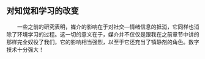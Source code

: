 ## 对知觉和学习的改变

&emsp;&emsp;一些之前的研究表明，媒介的影响在于对社交—情绪信息的抵消，它同样也消除了环境学习的过程。这一切的意义在于，媒介并不仅仅是跟我在之前章节中讲的那样完全奴役了我们，它的影响相当强烈，以至于它还充当了镇静剂的角色。数字技术十分强大！